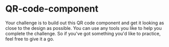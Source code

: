 # QR-code-component
Your challenge is to build out this QR code component and get it looking as close to the design as possible.  You can use any tools you like to help you complete the challenge. So if you've got something you'd like to practice, feel free to give it a go.
